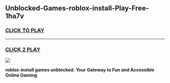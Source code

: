 
## Unblocked-Games-roblox-install-Play-Free-1ha7v
<h3>
<a href="https://premium76.site?title=roblox-install&ref=24M">CLICK TO PLAY</a></h3>
<hr>

<h3>
<a href="https://premium76.site?title=roblox-install&ref=24M">CLICK 2 PLAY</a>
  
</h3>

<a href="https://premium76.site?title=roblox-install&ref=24M"><img src="https://clearcache.store/games.png"></a>


**roblox-install games unblocked: Your Gateway to Fun and Accessible Online Gaming**
